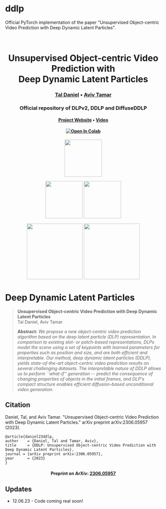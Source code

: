 # ddlp
Official PyTorch implementation of the paper "Unsupervised Object-centric Video Prediction with Deep Dynamic Latent
Particles".


<h1 align="center">
  <br>
	Unsupervised Object-centric Video Prediction with<br> Deep Dynamic Latent Particles
  <br>
</h1>
  <h3 align="center">
    <a href="https://taldatech.github.io">Tal Daniel</a> •
    <a href="https://avivt.github.io/avivt/">Aviv Tamar</a>

  </h3>
<h3 align="center">Official repository of DLPv2, DDLP and DiffuseDDLP</h3>

<h4 align="center"><a href="https://taldatech.github.io/ddlp-web">Project Website</a> • <a href="">Video</a></h4>

<h4 align="center">
    <a href="https://colab.research.google.com/github/taldatech/ddlp"><img src="https://colab.research.google.com/assets/colab-badge.svg" alt="Open In Colab"/></a>
</h4>


<p align="center">
  <img src="https://taldatech.github.io/ddlp-web/assets/images/traffic_1_2601_1757_ddlp_all.gif" height="120">
</p>
<p align="center">
  <img src="https://taldatech.github.io/ddlp-web/assets/images/phyre3.gif" height="120">
  <img src="https://taldatech.github.io/ddlp-web/assets/images/traffic4.gif" height="120">
</p>
<p align="center">
  <img src="https://taldatech.github.io/ddlp-web/assets/images/obj3d_ball_to_cube.gif" height="180">
  <img src="https://taldatech.github.io/ddlp-web/assets/images/obj3d_green_ball_left.gif" height="180">
</p>

# Deep Dynamic Latent Particles

> **Unsupervised Object-centric Video Prediction with Deep Dynamic Latent Particles**<br>
> Tal Daniel, Aviv Tamar<br>
>
> **Abstract:** *We propose a new object-centric video prediction algorithm based on the 
> deep latent particle (DLP) representation. In comparison to existing slot- or patch-based representations, 
> DLPs model the scene using a set of keypoints with learned parameters for properties such as position and size, 
> and are both efficient and interpretable. Our method, deep dynamic latent particles (DDLP), 
> yields state-of-the-art object-centric video prediction results on several challenging datasets. 
> The interpretable nature of DDLP allows us to perform ``what-if'' generation -- predict the consequence of 
> changing properties of objects in the initial frames, and DLP's compact structure enables efficient diffusion-based 
> unconditional video generation.*

## Citation

Daniel, Tal, and Aviv Tamar. "Unsupervised Object-centric Video Prediction with Deep Dynamic Latent Particles." arXiv
preprint arXiv:2306.05957 (2023).

    @article{daniel23ddlp,
    author    = {Daniel, Tal and Tamar, Aviv},
    title     = {DDLP: Unsupervised Object-centric Video Prediction with Deep Dynamic Latent Particles},
    journal = {arXiv preprint arXiv:2306.05957},
    year      = {2023}
    }


<h4 align="center">Preprint on ArXiv: <a href="https://arxiv.org/abs/2306.05957">2306.05957</a></h4>

## Updates
* 12.06.23 - Code coming real soon!
